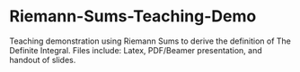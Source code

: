 # Riemann-Sums-Teaching-Demo
Teaching demonstration using Riemann Sums to derive the definition of The Definite Integral.
Files include: Latex, PDF/Beamer presentation, and handout of slides.
